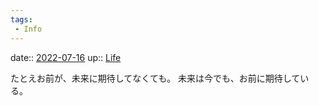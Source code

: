 ```yaml
---
tags:
 - Info
---
```


date:: [2022-07-16](Daily_Note/2022-07-16.md)
up:: [Life](../Bar/Novel/Chaos/Life.md)

たとえお前が、未来に期待してなくても。
未来は今でも、お前に期待している。